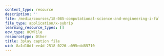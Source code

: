 ```yaml
---
content_type: resource
description: ''
file: /media/courses/18-085-computational-science-and-engineering-i-fall-2008/8a1d10dfee4d25180226a095edd85710_Q95lUJagN0A.srt
file_type: application/x-subrip
learning_resource_types: []
ocw_type: OCWFile
resourcetype: Other
title: 3play caption file
uid: 8a1d10df-ee4d-2518-0226-a095edd85710
---
```

